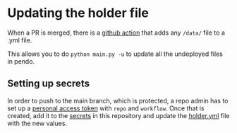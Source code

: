 # Updating the holder file

When a PR is merged, there is a [github action]('./.github/workflows/holder.yml') that adds any `/data/` file to a .yml file.

This allows you to do `python main.py -u` to update all the undeployed files in pendo.

## Setting up secrets

In order to push to the main branch, which is protected, a repo admin has to set up a [personal access token](https://github.com/settings/tokens) with `repo` and `workflow`. Once that is created, add it to the [secrets](https://github.com/RedHatInsights/pendo-config-automation/settings/secrets/actions) in this repository and update the [holder.yml]('./.github/workflows/holder.yml') file with the new values.
